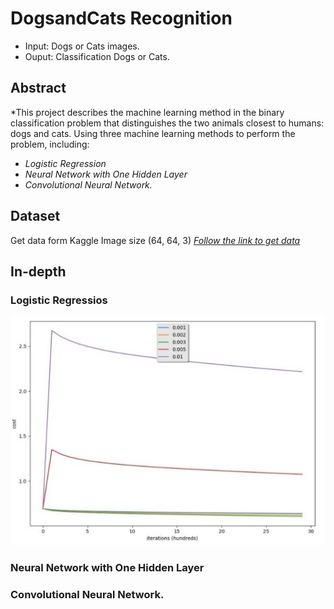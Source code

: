 # DogsandCats Recognition
  * Input: Dogs or Cats images.
  * Ouput: Classification Dogs or Cats. 
## Abstract
  *This project describes the machine learning method in the binary classification problem that distinguishes the two animals closest to humans: dogs and cats. Using three machine learning methods to perform the problem, including:
  * *Logistic Regression* 
  * *Neural Network with One Hidden Layer* 
  * *Convolutional Neural Network.*

## Dataset
  Get data form Kaggle
  Image size (64, 64, 3) 
*[Follow the link to get data](https://drive.google.com/drive/folders/1m8QMw8JHTn77DefCox0IYVXILwbFN1F2)*

## In-depth 
  ### Logistic Regressios
  ![image](result/1.v1.jpg/)

  ### Neural Network with One Hidden Layer
  
  ### Convolutional Neural Network.

